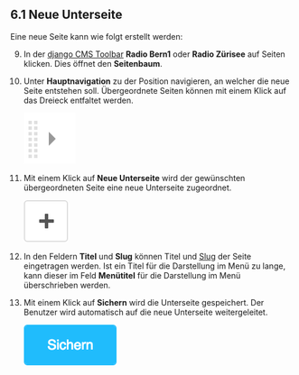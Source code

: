 
<a name="6-1-neue-unterseite">6.1 Neue Unterseite</a>
----------
Eine neue Seite kann wie folgt erstellt werden:  
  
  9. In der [django CMS Toolbar](../grundlagen.md#1-1-django-cms-toolbar) **Radio Bern1** oder **Radio Zürisee** auf Seiten klicken. Dies öffnet den **Seitenbaum**.
  10. Unter **Hauptnavigation** zu der Position navigieren, an welcher die neue Seite entstehen soll. Übergeordnete Seiten können mit einem Klick auf das Dreieck entfaltet werden.       
    
      ![Baum](../../screenshots/Bildschirmfoto_Baum.png)

  11. Mit einem Klick auf **Neue Unterseite** wird der gewünschten übergeordneten Seite eine neue Unterseite zugeordnet.     
      
      ![Produkt](../../screenshots/Bildschirmfoto_Neue_Unterseite.png)
      
  12. In den Feldern **Titel** und **Slug** können Titel und [Slug](../grundlagen.md#1-6-slug) der Seite eingetragen werden. Ist ein Titel für die Darstellung im Menü zu lange, kann dieser im Feld **Menütitel** für die Darstellung im Menü überschrieben werden.
  13. Mit einem Klick auf **Sichern** wird die Unterseite gespeichert. Der Benutzer wird automatisch auf die neue Unterseite weitergeleitet.  
      
      ![Sichern](../../screenshots/Bildschirmfoto_Sichern.png)
